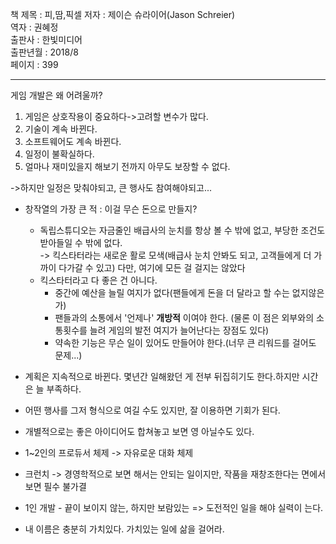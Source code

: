 책 제목 : 피,땀,픽셀
저자 : 제이슨 슈라이어(Jason Schreier)  
역자 : 권혜정  
출판사 : 한빛미디어  
출판년월 : 2018/8  
페이지 : 399  

---

게임 개발은 왜 어려울까?

1. 게임은 상호작용이 중요하다->고려할 변수가 많다.  
2. 기술이 계속 바뀐다.  
3. 소프트웨어도 계속 바뀐다.  
4. 일정이 불확실하다.  
5. 얼마나 재미있을지 해보기 전까지 아무도 보장할 수 없다.

->하지만 일정은 맞춰야되고, 큰 행사도 참여해야되고...

* 창작열의 가장 큰 적 : 이걸 무슨 돈으로 만들지?
    * 독립스튜디오는 자금줄인 배급사의 눈치를 항상 볼 수 밖에 없고, 부당한 조건도 받아들일 수 밖에 없다.  
    -> 킥스타터라는 새로운 활로 모색(배급사 눈치 안봐도 되고, 고객들에게 더 가까이 다가갈 수 있고) 다만, 여기에 모든 걸 걸지는 않았다  
    * 킥스타터라고 다 좋은 건 아니다.  
        * 중간에 예산을 늘릴 여지가 없다(팬들에게 돈을 더 달라고 할 수는 없지않은가)  
        * 팬들과의 소통에서 '언제나' __개방적__ 이여야 한다. (물론 이 점은 외부와의 소통횟수를 늘려 게임의 발전 여지가 늘어난다는 장점도 있다)  
        * 약속한 기능은 무슨 일이 있어도 만들어야 한다.(너무 큰 리워드를 걸어도 문제...)  
        
* 계획은 지속적으로 바뀐다. 몇년간 일해왔던 게 전부 뒤집히기도 한다.하지만 시간은 늘 부족하다.  

* 어떤 행사를 그저 형식으로 여길 수도 있지만, 잘 이용하면 기회가 된다.  

* 개별적으로는 좋은 아이디어도 합쳐놓고 보면 영 아닐수도 있다.  

* 1~2인의 프로듀서 체제 -> 자유로운 대화 체제
 
* 크런치 -> 경영학적으로 보면 해서는 안되는 일이지만, 작품을 재창조한다는 면에서 보면 필수 불가결  

* 1인 개발 - 끝이 보이지 않는, 하지만 보람있는 => 도전적인 일을 해야 실력이 는다.  

* 내 이름은 충분히 가치있다. 가치있는 일에 삶을 걸어라.
